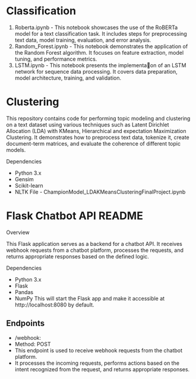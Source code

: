 # Classification

1. Roberta.ipynb - This notebook showcases the use of the RoBERTa model for a text
classification task. It includes steps for preprocessing text data, model training,
evaluation, and error analysis.
2. Random_Forest.ipynb - This notebook demonstrates the application of the Random
Forest algorithm. It focuses on feature extraction, model tuning, and performance
metrics.
3. LSTM.ipynb - This notebook presents the implementa􀆟on of an LSTM network for
sequence data processing. It covers data preparation, model architecture, training,
and validation.

# Clustering

This repository contains code for performing topic modeling and clustering on a text dataset
using various techniques such as Latent Dirichlet Allocation (LDA) with KMeans, Hierarchical
and expectation Maximization Clustering. It demonstrates how to preprocess text data,
tokenize it, create document-term matrices, and evaluate the coherence of different topic
models.

Dependencies

- Python 3.x
- Gensim
- Scikit-learn
- NLTK
File -
ChampionModel_LDAKMeansClusteringFinalProject.ipynb

# Flask Chatbot API README

Overview

This Flask application serves as a backend for a chatbot API. It receives webhook requests
from a chatbot platform, processes the requests, and returns appropriate responses based
on the defined logic.

Dependencies

- Python 3.x
- Flask
- Pandas
- NumPy
This will start the Flask app and make it accessible at http://localhost:8080 by default.

## Endpoints
- /webhook:
- Method: POST
- This endpoint is used to receive webhook requests from the chatbot platform.
- It processes the incoming requests, performs actions based on the intent recognized from
the request, and returns appropriate responses.

